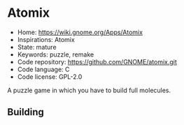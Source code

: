 # Atomix

- Home: https://wiki.gnome.org/Apps/Atomix
- Inspirations: Atomix
- State: mature
- Keywords: puzzle, remake
- Code repository: https://github.com/GNOME/atomix.git
- Code language: C
- Code license: GPL-2.0

A puzzle game in which you have to build full molecules.

## Building
